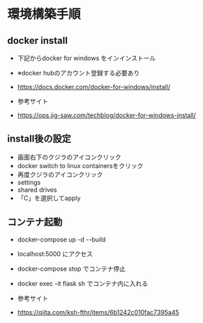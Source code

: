 # 環境構築手順


## docker install

* 下記からdocker for windows をインインストール
 * ※docker hubのアカウント登録する必要あり
 * https://docs.docker.com/docker-for-windows/install/

 * 参考サイト
 * https://ops.jig-saw.com/techblog/docker-for-windows-install/


## install後の設定

* 画面右下のクジラのアイコンクリック
* docker switch to linux containersをクリック
* 再度クジラのアイコンクリック
* settings
* shared drives
* 「C」を選択してapply

## コンテナ起動

* docker-compose up -d --build
* localhost:5000 にアクセス
* docker-compose stop でコンテナ停止
* docker exec -it flask sh でコンテナ内に入れる


* 参考サイト
* https://qiita.com/ksh-fthr/items/6b1242c010fac7395a45
